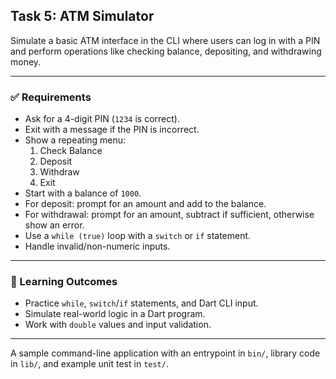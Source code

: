 ## Task 5: ATM Simulator

Simulate a basic ATM interface in the CLI where users can log in with a PIN and perform operations like checking balance, depositing, and withdrawing money.

---

### ✅ Requirements

- Ask for a 4-digit PIN (`1234` is correct).
- Exit with a message if the PIN is incorrect.
- Show a repeating menu:
  1. Check Balance  
  2. Deposit  
  3. Withdraw  
  4. Exit  
- Start with a balance of `1000`.
- For deposit: prompt for an amount and add to the balance.
- For withdrawal: prompt for an amount, subtract if sufficient, otherwise show an error.
- Use a `while (true)` loop with a `switch` or `if` statement.
- Handle invalid/non-numeric inputs.

---

### 🧠 Learning Outcomes

- Practice `while`, `switch`/`if` statements, and Dart CLI input.
- Simulate real-world logic in a Dart program.
- Work with `double` values and input validation.

----
A sample command-line application with an entrypoint in `bin/`, library code
in `lib/`, and example unit test in `test/`.
